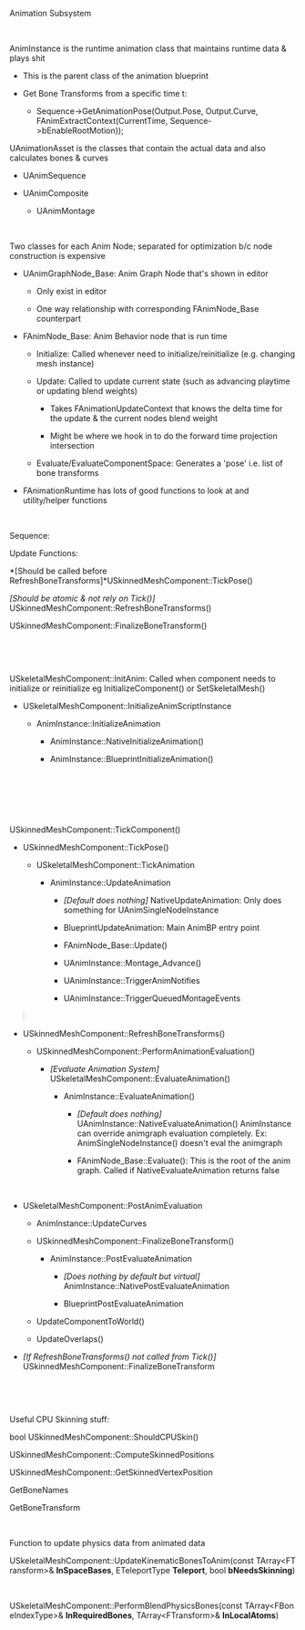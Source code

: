 Animation Subsystem

 

AnimInstance is the runtime animation class that maintains runtime data & plays shit

-   This is the parent class of the animation blueprint

-   Get Bone Transforms from a specific time t:

    -   Sequence-&gt;GetAnimationPose(Output.Pose, Output.Curve, FAnimExtractContext(CurrentTime, Sequence-&gt;bEnableRootMotion));





UAnimationAsset is the classes that contain the actual data and also calculates bones & curves

-   UAnimSequence

-   UAnimComposite

    -   UAnimMontage

 

Two classes for each Anim Node; separated for optimization b/c node construction is expensive

-   UAnimGraphNode\_Base: Anim Graph Node that's shown in editor

    -   Only exist in editor

    -   One way relationship with corresponding FAnimNode\_Base counterpart

-   FAnimNode\_Base: Anim Behavior node that is run time

    -   Initialize: Called whenever need to initialize/reinitialize (e.g. changing mesh instance)

    -   Update: Called to update current state (such as advancing playtime or updating blend weights)

        -   Takes FAnimationUpdateContext that knows the delta time for the update & the current nodes blend weight

        -   Might be where we hook in to do the forward time projection intersection

    -   Evaluate/EvaluateComponentSpace: Generates a 'pose' i.e. list of bone transforms

-   FAnimationRuntime has lots of good functions to look at and utility/helper functions

 

Sequence:

Update Functions:

*\[Should be called before RefreshBoneTransforms\]*USkinnedMeshComponent::TickPose()

*\[Should be atomic & not rely on Tick()\]* USkinnedMeshComponent::RefreshBoneTransforms()

USkinnedMeshComponent::FinalizeBoneTransform()

 

 

USkeletalMeshComponent::InitAnim: Called when component needs to initialize or reinitialize eg InitializeComponent() or SetSkeletalMesh()

-   USkeletalMeshComponent::InitializeAnimScriptInstance

    -   AnimInstance::InitializeAnimation

        -   AnimInstance::NativeInitializeAnimation()

        -   AnimInstance::BlueprintInitializeAnimation()

 

 

 

USkinnedMeshComponent::TickComponent()

-   USkinnedMeshComponent::TickPose()

    -   USkeletalMeshComponent::TickAnimation

        -   AnimInstance::UpdateAnimation

            -   *\[Default does nothing\]* NativeUpdateAnimation: Only does something for UAnimSingleNodeInstance

            -   BlueprintUpdateAnimation: Main AnimBP entry point

            -   FAnimNode\_Base::Update()

            -   UAnimInstance::Montage\_Advance()

            -   UAnimInstance::TriggerAnimNotifies

            -   UAnimInstance::TriggerQueuedMontageEvents

>  

-   USkinnedMeshComponent::RefreshBoneTransforms()

    -   USkinnedMeshComponent::PerformAnimationEvaluation()

        -   *\[Evaluate Animation System\]* USkeletalMeshComponent::EvaluateAnimation()

            -   AnimInstance::EvaluateAnimation()

                -   *\[Default does nothing\]* UAnimInstance::NativeEvaluateAnimation() AnimInstance can override animgraph evaluation completely. Ex: AnimSingleNodeInstance() doesn't eval the animgraph

                -   FAnimNode\_Base::Evaluate(): This is the root of the anim graph. Called if NativeEvaluateAnimation returns false

 

-   USkeletalMeshComponent::PostAnimEvaluation

    -   AnimInstance::UpdateCurves

    -   USkinnedMeshComponent::FinalizeBoneTransform()

        -   AnimInstance::PostEvaluateAnimation

            -   *\[Does nothing by default but virtual\]* AnimInstance::NativePostEvaluateAnimation

            -   BlueprintPostEvaluateAnimation

    -   UpdateComponentToWorld()

    -   UpdateOverlaps()



-   *\[If RefreshBoneTransforms() not called from Tick()\]* USkinnedMeshComponent::FinalizeBoneTransform

 



 



Useful CPU Skinning stuff:

bool USkinnedMeshComponent::ShouldCPUSkin()

USkinnedMeshComponent::ComputeSkinnedPositions

USkinnedMeshComponent::GetSkinnedVertexPosition

GetBoneNames

GetBoneTransform

 

Function to update physics data from animated data

USkeletalMeshComponent::UpdateKinematicBonesToAnim(const TArray&lt;FTransform&gt;& **InSpaceBases**, ETeleportType **Teleport**, bool **bNeedsSkinning**)

 

USkeletalMeshComponent::PerformBlendPhysicsBones(const TArray&lt;FBoneIndexType&gt;& **InRequiredBones**, TArray&lt;FTransform&gt;& **InLocalAtoms**)
